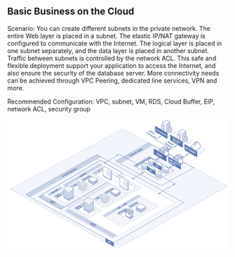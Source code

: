 ## Basic Business on the Cloud

Scenario: You can create different subnets in the private network. The entire Web layer is placed in a subnet. The elastic IP/NAT gateway is configured to communicate with the Internet. The logical layer is placed in one subnet separately, and the data layer is placed in another subnet. Traffic between subnets is controlled by the network ACL. This safe and flexible deployment support  your application to access the Internet, and also ensure the security of the database server. More connectivity needs can be achieved through VPC Peering, dedicated line services, VPN and more.

Recommended Configuration: VPC, subnet, VM, RDS, Cloud Buffer, EIP, network ACL, security group

![](/image/Networking/Virtual-Private-Cloud/Basic-Business-Into-Cloud.png)
